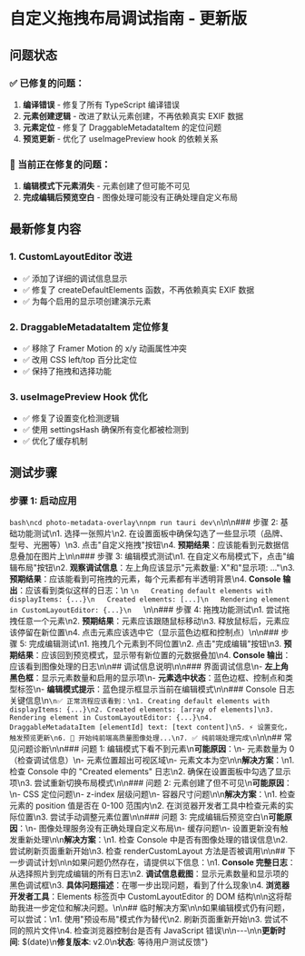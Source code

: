# 自定义拖拽布局调试指南 - 更新版

## 问题状态

### ✅ 已修复的问题：
1. **编译错误** - 修复了所有 TypeScript 编译错误
2. **元素创建逻辑** - 改进了默认元素创建，不再依赖真实 EXIF 数据
3. **元素定位** - 修复了 DraggableMetadataItem 的定位问题
4. **预览更新** - 优化了 useImagePreview hook 的依赖关系

### 🔧 当前正在修复的问题：
1. **编辑模式下元素消失** - 元素创建了但可能不可见
2. **完成编辑后预览空白** - 图像处理可能没有正确处理自定义布局

## 最新修复内容

### 1. CustomLayoutEditor 改进
- ✅ 添加了详细的调试信息显示
- ✅ 修复了 createDefaultElements 函数，不再依赖真实 EXIF 数据
- ✅ 为每个启用的显示项创建演示元素

### 2. DraggableMetadataItem 定位修复
- ✅ 移除了 Framer Motion 的 x/y 动画属性冲突
- ✅ 改用 CSS left/top 百分比定位
- ✅ 保持了拖拽和选择功能

### 3. useImagePreview Hook 优化
- ✅ 修复了设置变化检测逻辑
- ✅ 使用 settingsHash 确保所有变化都被检测到
- ✅ 优化了缓存机制

## 测试步骤

### 步骤 1: 启动应用
```bash\ncd photo-metadata-overlay\nnpm run tauri dev\n```\n\n### 步骤 2: 基础功能测试\n1. 选择一张照片\n2. 在设置面板中确保勾选了一些显示项（品牌、型号、光圈等）\n3. 点击\"自定义拖拽\"按钮\n4. **预期结果**：应该能看到元数据信息叠加在图片上\n\n### 步骤 3: 编辑模式测试\n1. 在自定义布局模式下，点击\"编辑布局\"按钮\n2. **观察调试信息**：左上角应该显示\"元素数量: X\"和\"显示项: ...\"\n3. **预期结果**：应该能看到可拖拽的元素，每个元素都有半透明背景\n4. **Console 输出**：应该看到类似这样的日志：\n   ```\n   Creating default elements with displayItems: {...}\n   Created elements: [...]\n   Rendering element in CustomLayoutEditor: {...}\n   ```\n\n### 步骤 4: 拖拽功能测试\n1. 尝试拖拽任意一个元素\n2. **预期结果**：元素应该跟随鼠标移动\n3. 释放鼠标后，元素应该停留在新位置\n4. 点击元素应该选中它（显示蓝色边框和控制点）\n\n### 步骤 5: 完成编辑测试\n1. 拖拽几个元素到不同位置\n2. 点击\"完成编辑\"按钮\n3. **预期结果**：应该回到预览模式，显示带有新位置的元数据叠加\n4. **Console 输出**：应该看到图像处理的日志\n\n## 调试信息说明\n\n### 界面调试信息\n- **左上角黑色框**：显示元素数量和启用的显示项\n- **元素选中状态**：蓝色边框、控制点和类型标签\n- **编辑模式提示**：蓝色提示框显示当前在编辑模式\n\n### Console 日志关键信息\n```\n✅ 正常流程应该看到：\n1. Creating default elements with displayItems: {...}\n2. Created elements: [array of elements]\n3. Rendering element in CustomLayoutEditor: {...}\n4. DraggableMetadataItem [elementId] text: [text content]\n5. ⚡ 设置变化，触发预览更新\n6. 🎨 开始纯前端高质量图像处理...\n7. ✅ 纯前端处理完成\n```\n\n## 常见问题诊断\n\n### 问题 1: 编辑模式下看不到元素\n**可能原因**：\n- 元素数量为 0（检查调试信息）\n- 元素位置超出可视区域\n- 元素文本为空\n\n**解决方案**：\n1. 检查 Console 中的 \"Created elements\" 日志\n2. 确保在设置面板中勾选了显示项\n3. 尝试重新切换布局模式\n\n### 问题 2: 元素创建了但不可见\n**可能原因**：\n- CSS 定位问题\n- z-index 层级问题\n- 容器尺寸问题\n\n**解决方案**：\n1. 检查元素的 position 值是否在 0-100 范围内\n2. 在浏览器开发者工具中检查元素的实际位置\n3. 尝试手动调整元素位置\n\n### 问题 3: 完成编辑后预览空白\n**可能原因**：\n- 图像处理服务没有正确处理自定义布局\n- 缓存问题\n- 设置更新没有触发重新处理\n\n**解决方案**：\n1. 检查 Console 中是否有图像处理的错误信息\n2. 尝试刷新页面重新开始\n3. 检查 renderCustomLayout 方法是否被调用\n\n## 下一步调试计划\n\n如果问题仍然存在，请提供以下信息：\n1. **Console 完整日志**：从选择照片到完成编辑的所有日志\n2. **调试信息截图**：显示元素数量和显示项的黑色调试框\n3. **具体问题描述**：在哪一步出现问题，看到了什么现象\n4. **浏览器开发者工具**：Elements 标签页中 CustomLayoutEditor 的 DOM 结构\n\n这将帮助我进一步定位和解决问题。\n\n## 临时解决方案\n\n如果编辑模式仍有问题，可以尝试：\n1. 使用\"预设布局\"模式作为替代\n2. 刷新页面重新开始\n3. 尝试不同的照片文件\n4. 检查浏览器控制台是否有 JavaScript 错误\n\n---\n\n**更新时间**: $(date)\n**修复版本**: v2.0\n**状态**: 等待用户测试反馈"}